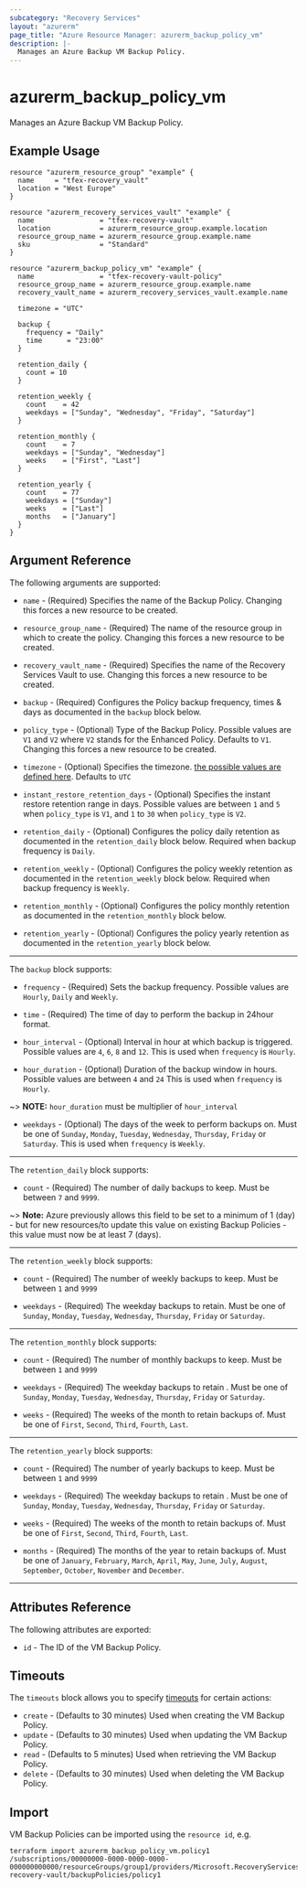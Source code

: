 ```yaml
---
subcategory: "Recovery Services"
layout: "azurerm"
page_title: "Azure Resource Manager: azurerm_backup_policy_vm"
description: |-
  Manages an Azure Backup VM Backup Policy.
---
```


# azurerm_backup_policy_vm

Manages an Azure Backup VM Backup Policy.

## Example Usage

```hcl
resource "azurerm_resource_group" "example" {
  name     = "tfex-recovery_vault"
  location = "West Europe"
}

resource "azurerm_recovery_services_vault" "example" {
  name                = "tfex-recovery-vault"
  location            = azurerm_resource_group.example.location
  resource_group_name = azurerm_resource_group.example.name
  sku                 = "Standard"
}

resource "azurerm_backup_policy_vm" "example" {
  name                = "tfex-recovery-vault-policy"
  resource_group_name = azurerm_resource_group.example.name
  recovery_vault_name = azurerm_recovery_services_vault.example.name

  timezone = "UTC"

  backup {
    frequency = "Daily"
    time      = "23:00"
  }

  retention_daily {
    count = 10
  }

  retention_weekly {
    count    = 42
    weekdays = ["Sunday", "Wednesday", "Friday", "Saturday"]
  }

  retention_monthly {
    count    = 7
    weekdays = ["Sunday", "Wednesday"]
    weeks    = ["First", "Last"]
  }

  retention_yearly {
    count    = 77
    weekdays = ["Sunday"]
    weeks    = ["Last"]
    months   = ["January"]
  }
}
```

## Argument Reference

The following arguments are supported:

* `name` - (Required) Specifies the name of the Backup Policy. Changing this forces a new resource to be created.

* `resource_group_name` - (Required) The name of the resource group in which to create the policy. Changing this forces a new resource to be created.

* `recovery_vault_name` - (Required) Specifies the name of the Recovery Services Vault to use. Changing this forces a new resource to be created.

* `backup` - (Required) Configures the Policy backup frequency, times & days as documented in the `backup` block below.

* `policy_type` - (Optional) Type of the Backup Policy. Possible values are `V1` and `V2` where `V2` stands for the Enhanced Policy. Defaults to `V1`. Changing this forces a new resource to be created.

* `timezone` - (Optional) Specifies the timezone. [the possible values are defined here](https://jackstromberg.com/2017/01/list-of-time-zones-consumed-by-azure/). Defaults to `UTC`

* `instant_restore_retention_days` - (Optional) Specifies the instant restore retention range in days. Possible values are between `1` and `5` when `policy_type` is `V1`, and `1` to `30` when `policy_type` is `V2`.

* `retention_daily` - (Optional) Configures the policy daily retention as documented in the `retention_daily` block below. Required when backup frequency is `Daily`.

* `retention_weekly` - (Optional) Configures the policy weekly retention as documented in the `retention_weekly` block below. Required when backup frequency is `Weekly`.

* `retention_monthly` - (Optional) Configures the policy monthly retention as documented in the `retention_monthly` block below.

* `retention_yearly` - (Optional) Configures the policy yearly retention as documented in the `retention_yearly` block below.

---

The `backup` block supports:

* `frequency` - (Required) Sets the backup frequency. Possible values are `Hourly`, `Daily` and `Weekly`.

* `time` - (Required) The time of day to perform the backup in 24hour format.

* `hour_interval` - (Optional) Interval in hour at which backup is triggered. Possible values are `4`, `6`, `8` and `12`. This is used  when `frequency` is `Hourly`.

* `hour_duration` - (Optional) Duration of the backup window in hours. Possible values are between `4` and `24` This is used when `frequency` is `Hourly`.

~> **NOTE:** `hour_duration` must be multiplier of `hour_interval`

* `weekdays` - (Optional) The days of the week to perform backups on. Must be one of `Sunday`, `Monday`, `Tuesday`, `Wednesday`, `Thursday`, `Friday` or `Saturday`. This is used when `frequency` is `Weekly`.

---

The `retention_daily` block supports:

* `count` - (Required) The number of daily backups to keep. Must be between `7` and `9999`.

~> **Note:** Azure previously allows this field to be set to a minimum of 1 (day) - but for new resources/to update this value on existing Backup Policies - this value must now be at least 7 (days).

---

The `retention_weekly` block supports:

* `count` - (Required) The number of weekly backups to keep. Must be between `1` and `9999`

* `weekdays` - (Required) The weekday backups to retain. Must be one of `Sunday`, `Monday`, `Tuesday`, `Wednesday`, `Thursday`, `Friday` or `Saturday`.

---

The `retention_monthly` block supports:

* `count` - (Required) The number of monthly backups to keep. Must be between `1` and `9999`

* `weekdays` - (Required) The weekday backups to retain . Must be one of `Sunday`, `Monday`, `Tuesday`, `Wednesday`, `Thursday`, `Friday` or `Saturday`.

* `weeks` - (Required) The weeks of the month to retain backups of. Must be one of `First`, `Second`, `Third`, `Fourth`, `Last`.

---

The `retention_yearly` block supports:

* `count` - (Required) The number of yearly backups to keep. Must be between `1` and `9999`

* `weekdays` - (Required) The weekday backups to retain . Must be one of `Sunday`, `Monday`, `Tuesday`, `Wednesday`, `Thursday`, `Friday` or `Saturday`.

* `weeks` - (Required) The weeks of the month to retain backups of. Must be one of `First`, `Second`, `Third`, `Fourth`, `Last`.

* `months` - (Required) The months of the year to retain backups of. Must be one of `January`, `February`, `March`, `April`, `May`, `June`, `July`, `August`, `September`, `October`, `November` and `December`.

---

## Attributes Reference

The following attributes are exported:

* `id` - The ID of the VM Backup Policy.

## Timeouts

The `timeouts` block allows you to specify [timeouts](https://www.terraform.io/docs/configuration/resources.html#timeouts) for certain actions:

* `create` - (Defaults to 30 minutes) Used when creating the VM Backup Policy.
* `update` - (Defaults to 30 minutes) Used when updating the VM Backup Policy.
* `read` - (Defaults to 5 minutes) Used when retrieving the VM Backup Policy.
* `delete` - (Defaults to 30 minutes) Used when deleting the VM Backup Policy.

## Import

VM Backup Policies can be imported using the `resource id`, e.g.

```shell
terraform import azurerm_backup_policy_vm.policy1 /subscriptions/00000000-0000-0000-0000-000000000000/resourceGroups/group1/providers/Microsoft.RecoveryServices/vaults/example-recovery-vault/backupPolicies/policy1
```
